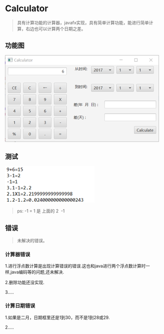 # Calculator

>具有计算功能的计算器，javafx实现，具有简单计算功能，能进行简单计算，右边也可以计算两个日期之差。


## 功能图
![View](https://github.com/zhouxuwen/Calculator/blob/master/src/View.png "View")


## 测试

![Test](https://github.com/zhouxuwen/Calculator/blob/master/src/test1.png "Test")

>ps:  -1 = 1 是 上面的 2  -1

## 错误
>未解决的错误。

### 计算器错误

1.进行浮点数计算是出现计算错误的错误.这也和java进行两个浮点数计算时一样,java编码等的问题,还未解决.

2.删除功能还没实现.

3.....



    
### 计算日期错误
1.如果是二月，日期框里还是1到30，而不是1到28或29.

2.....

